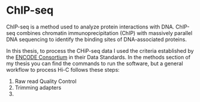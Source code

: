 # ChIP-seq

ChIP-seq is a method used to analyze protein interactions with DNA. ChIP-seq combines chromatin immunoprecipitation (ChIP) with massively parallel DNA sequencing to identify the binding sites of DNA-associated proteins.

In this thesis, to process the CHiP-seq data I used the criteria established by the [ENCODE Consortium](https://docs.google.com/document/d/1lG_Rd7fnYgRpSIqrIfuVlAz2dW1VaSQThzk836Db99c/edit#) in their Data Standards. In the methods section of my thesis you can find the commands to run the software, but a general workflow to process Hi-C follows these steps:

1. Raw read Quality Control
2. Trimming adapters
3. 
